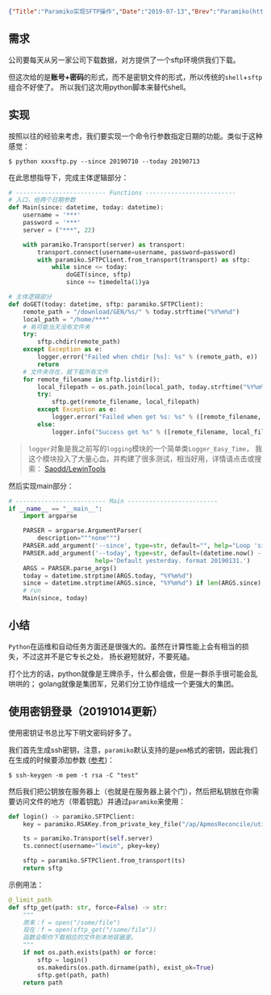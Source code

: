```json lw-blog-meta
{"Title":"Paramiko实现SFTP操作","Date":"2019-07-13","Brev":"Paramiko(http://www.paramiko.org/)是python环境下实现SFTP的常用第三方库。支持SSHv2，底层使用C语言拓展，但是编写的时候是完全的python接口。","Tags":["Python"]}
```



## 需求

公司要每天从另一家公司下载数据，对方提供了一个sftp环境供我们下载。

但这次给的是**账号+密码**的形式，而不是密钥文件的形式，所以传统的`shell`+`sftp`组合不好使了。
所以我们这次用python脚本来替代shell。

## 实现

按照以往的经验来考虑，我们要实现一个命令行参数指定日期的功能。类似于这种感觉：

```shell
$ python xxxsftp.py --since 20190710 --today 20190713
```

在此思想指导下，完成主体逻辑部分：

```python
# ------------------------- Functions -------------------------
# 入口，给两个日期参数
def Main(since: datetime, today: datetime):
    username = '***'
    password = '***'
    server = ("***", 22)

    with paramiko.Transport(server) as transport:
        transport.connect(username=username, password=password)
        with paramiko.SFTPClient.from_transport(transport) as sftp:
            while since <= today:
                doGET(since, sftp)
                since += timedelta(1)ya

# 主体逻辑部分
def doGET(today: datetime, sftp: paramiko.SFTPClient):
    remote_path = "/download/GEN/%s/" % today.strftime("%Y%m%d")
    local_path = "/home/***"
    # 有可能当天没有文件夹
    try:
        sftp.chdir(remote_path)
    except Exception as e:
        logger.error("Failed when chdir [%s]: %s" % (remote_path, e))
        return
    # 文件夹存在，就下载所有文件
    for remote_filename in sftp.listdir():
        local_filepath = os.path.join(local_path, today.strftime("%Y%m%d") + "_" + remote_filename)
        try:
            sftp.get(remote_filename, local_filepath)
        except Exception as e:
            logger.error("Failed when get %s: %s" % ([remote_filename, local_filepath], e))
        else:
            logger.info("Success get %s" % ([remote_filename, local_filepath],))

```

> `logger`对象是我之前写的`logging`模块的一个简单类`Logger_Easy_Time`，
> 我这个模块投入了大量心血，并构建了很多测试，相当好用，详情请点击或搜索：
> [Saodd/LewinTools](https://github.com/Saodd/LewinTools/blob/master/lewintools/base/logging.py#L137)

然后实现main部分：

```python
# ------------------------- Main -------------------------
if __name__ == "__main__":
    import argparse

    PARSER = argparse.ArgumentParser(
        description="""none""")
    PARSER.add_argument('--since', type=str, default="", help="Loop 'since' to 'today'. format 20190131.")
    PARSER.add_argument('--today', type=str, default=(datetime.now() - timedelta(1)).strftime('%Y%m%d'),
                        help='Default yesterday. format 20190131.')
    ARGS = PARSER.parse_args()
    today = datetime.strptime(ARGS.today, "%Y%m%d")
    since = datetime.strptime(ARGS.since, "%Y%m%d") if len(ARGS.since) else today
    # run
    Main(since, today)
```

## 小结

`Python`在运维和自动任务方面还是很强大的。虽然在计算性能上会有相当的损失，不过这并不是它专长之处，
扬长避短就好，不要死磕。

打个比方的话，python就像是王牌杀手，什么都会做，但是一群杀手很可能会乱哄哄的；
golang就像是集团军，兄弟们分工协作组成一个更强大的集团。


## 使用密钥登录（20191014更新）

使用密钥证书总比写下明文密码好多了。

我们首先生成ssh密钥，注意，`paramiko`默认支持的是`pem`格式的密钥，因此我们在生成的时候要添加参数
([参考](https://gist.github.com/batok/2352501#gistcomment-2811353))：

```shell-session
$ ssh-keygen -m pem -t rsa -C "test"
```

然后我们把公钥放在服务器上（也就是在服务器上装个门），然后把私钥放在你需要访问文件的地方（带着钥匙）并通过`paramiko`来使用：

```python
def login() -> paramiko.SFTPClient:
    key = paramiko.RSAKey.from_private_key_file("/ap/ApmosReconcile/utils/pk")

    ts = paramiko.Transport(self.server)
    ts.connect(username="lewin", pkey=key)

    sftp = paramiko.SFTPClient.from_transport(ts)
    return sftp
```

示例用法：

```python
@_limit_path
def sftp_get(path: str, force=False) -> str:
    """
    原来：f = open("/some/file")
    现在：f = open(sftp_get("/some/file"))
    函数会帮你下载相应的文件到本地容器里。
    """
    if not os.path.exists(path) or force:
        sftp = login()
        os.makedirs(os.path.dirname(path), exist_ok=True)
        sftp.get(path, path)
    return path
```
